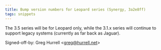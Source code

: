 ```yaml
---
title: Bump version numbers for Leopard series (Synergy, 3a2e8ff)
tags: snippets
---
```


The 3.5 series will be for Leopard only, while the 3.1.x series will continue to support legacy systems (currently as far back as Jaguar).

Signed-off-by: Greg Hurrell &lt;greg@hurrell.net&gt;
